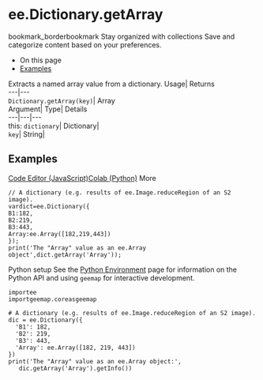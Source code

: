  
#  ee.Dictionary.getArray
bookmark_borderbookmark Stay organized with collections  Save and categorize content based on your preferences.
  * On this page
  * [Examples](https://developers.google.com/earth-engine/apidocs/ee-dictionary-getarray#examples)


Extracts a named array value from a dictionary. 
Usage| Returns  
---|---  
`Dictionary.getArray(key)`| Array  
Argument| Type| Details  
---|---|---  
this: `dictionary`| Dictionary|   
`key`| String|   
## Examples
[Code Editor (JavaScript)](https://developers.google.com/earth-engine/apidocs/ee-dictionary-getarray#code-editor-javascript-sample)[Colab (Python)](https://developers.google.com/earth-engine/apidocs/ee-dictionary-getarray#colab-python-sample) More
```
// A dictionary (e.g. results of ee.Image.reduceRegion of an S2 image).
vardict=ee.Dictionary({
B1:182,
B2:219,
B3:443,
Array:ee.Array([182,219,443])
});
print('The "Array" value as an ee.Array object',dict.getArray('Array'));
```
Python setup
See the [ Python Environment](https://developers.google.com/earth-engine/guides/python_install) page for information on the Python API and using `geemap` for interactive development.
```
importee
importgeemap.coreasgeemap
```
```
# A dictionary (e.g. results of ee.Image.reduceRegion of an S2 image).
dic = ee.Dictionary({
  'B1': 182,
  'B2': 219,
  'B3': 443,
  'Array': ee.Array([182, 219, 443])
})
print('The "Array" value as an ee.Array object:',
   dic.getArray('Array').getInfo())
```


